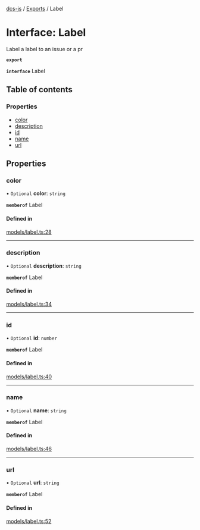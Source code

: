 [dcs-js](../README.md) / [Exports](../modules.md) / Label

# Interface: Label

Label a label to an issue or a pr

**`export`**

**`interface`** Label

## Table of contents

### Properties

- [color](Label.md#color)
- [description](Label.md#description)
- [id](Label.md#id)
- [name](Label.md#name)
- [url](Label.md#url)

## Properties

### <a id="color" name="color"></a> color

• `Optional` **color**: `string`

**`memberof`** Label

#### Defined in

[models/label.ts:28](https://github.com/unfoldingWord/dcs-js/blob/dd84989/models/label.ts#L28)

___

### <a id="description" name="description"></a> description

• `Optional` **description**: `string`

**`memberof`** Label

#### Defined in

[models/label.ts:34](https://github.com/unfoldingWord/dcs-js/blob/dd84989/models/label.ts#L34)

___

### <a id="id" name="id"></a> id

• `Optional` **id**: `number`

**`memberof`** Label

#### Defined in

[models/label.ts:40](https://github.com/unfoldingWord/dcs-js/blob/dd84989/models/label.ts#L40)

___

### <a id="name" name="name"></a> name

• `Optional` **name**: `string`

**`memberof`** Label

#### Defined in

[models/label.ts:46](https://github.com/unfoldingWord/dcs-js/blob/dd84989/models/label.ts#L46)

___

### <a id="url" name="url"></a> url

• `Optional` **url**: `string`

**`memberof`** Label

#### Defined in

[models/label.ts:52](https://github.com/unfoldingWord/dcs-js/blob/dd84989/models/label.ts#L52)
